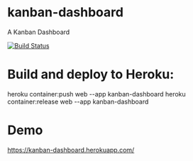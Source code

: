 # kanban-dashboard

A Kanban Dashboard

[![Build Status](https://app.travis-ci.com/ingoweiss/kanban-dashboard.svg?branch=master)](https://app.travis-ci.com/ingoweiss/kanban-dashboard)


# Build and deploy to Heroku:
heroku container:push web --app kanban-dashboard
heroku container:release web --app kanban-dashboard

# Demo
https://kanban-dashboard.herokuapp.com/